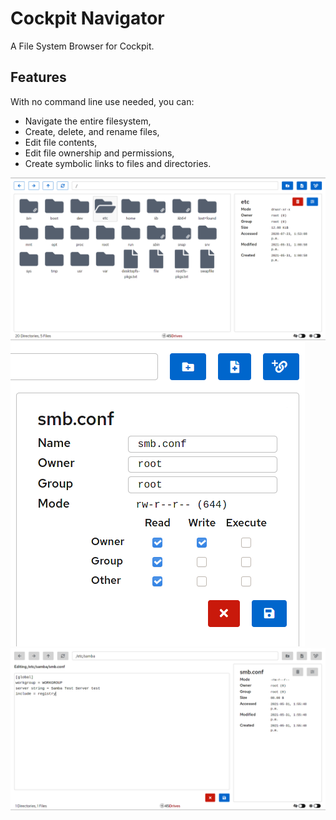 # Cockpit Navigator
A File System Browser for Cockpit.  

## Features
With no command line use needed, you can:
* Navigate the entire filesystem,
* Create, delete, and rename files,
* Edit file contents,
* Edit file ownership and permissions,
* Create symbolic links to files and directories.

![User Interface](doc/ui_root.png)
![Edit Preferences](doc/ui_prefs.png)
![Edit Contents](doc/ui_editor.png)